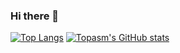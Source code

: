 ### Hi there 👋

<!--
**Topasm/Topasm** is a ✨ _special_ ✨ repository because its `README.md` (this file) appears on your GitHub profile.

Here are some ideas to get you started:

- 🔭 I’m currently working on ...
- 🌱 I’m currently learning ...
- 👯 I’m looking to collaborate on ...
- 🤔 I’m looking for help with ...
- 💬 Ask me about ...
- 📫 How to reach me: ...
- 😄 Pronouns: ...
- ⚡ Fun fact: ...
-->

[![Top Langs](https://github-readme-stats.vercel.app/api/top-langs/?username=Topasm&show_icons=true&theme=Gradient)](https://github.com/Topasm/github-readme-stats)
[![Topasm's GitHub stats](https://github-readme-stats.vercel.app/api?username=Topasm&show_icons=true&theme=Gradient)](https://github.com/Topasm/github-readme-stats)
